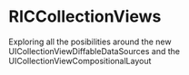 # RICCollectionViews

Exploring all the posibilities around the new UICollectionViewDiffableDataSources and the UICollectionViewCompositionalLayout
